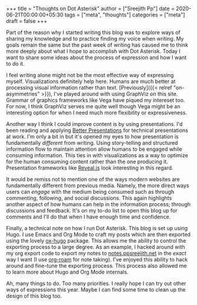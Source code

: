 +++
title = "Thoughts on Dot Asterisk"
author = ["Sreejith Pp"]
date = 2020-06-21T00:00:00+05:30
tags = ["meta", "thoughts"]
categories = ["meta"]
draft = false
+++

Part of the reason why I started writing this blog was to explore ways of sharing my knowledge and to practice finding my voice when writing. My goals remain the same but the past week of writing has caused me to think more deeply about what I hope to accomplish with Dot Asterisk. Today I want to share some ideas about the process of expression and how I want to do it.

I feel writing alone might not be the most effective way of expressing myself. Visualizations definitely help here. Humans are much better at processing visual information rather than text. [Previously]({{< relref "on-asymmetries" >}}), I've played around with using GraphViz on this site. Grammar of graphics frameworks like Vega have piqued my intereset too. For now, I think GraphViz serves me quite well though Vega might be an interesting option for when I need much more flexibility or expressiveness.

Another way I think I could improve content is by using presentations. I'd been reading and applying [Better Presentations](https://www.goodreads.com/book/show/30089737-better-presentations) for technical presentations at work. I'm only a bit in but it's opened my eyes to how presentation is fundamentally _different_ from writing. Using story-telling and structured information flow to maintain attention allow humans to be engaged while consuming information. This ties in with visualizations as a way to optimize for the human consuming content rather than the one producing it. Presentation frameworks like [Reveal.js](https://github.com/yjwen/org-reveal) look interesting in this regard.

It would be remiss not to mention one of the ways modern websites are fundamentally different from previous media. Namely, the more direct ways users can _engage_ with the medium being consumed such as through commenting, following, and social discussions. This again highlights another aspect of how humans can help in the information process; through discussions and feedback. It's on my to-do list to open this blog up for comments and I'll do that when I have enough time and confidence.

Finally, a technical note on how I run Dot Asterisk. This blog is set up using Hugo. I use Emacs and Org Mode to craft my posts which are then exported using the lovely [ox-hugo](https://ox-hugo.scripter.co/) package. This allows me the ability to control the exporting process to a large degree. As an example, I hacked around with my org export code to export my notes to [notes.ppsreejith.net](https://notes.ppsreejith.net) in the _exact_ way I want (I use [org-roam](https://github.com/org-roam/org-roam) for note taking). I've enjoyed this ability to hack around and fine-tune the exporting process. This process also allowed me to learn more about Hugo and Org Mode internals.

Ah, many things to do. Too many priorities. I really hope I can try out other ways of expressions this year. Maybe I can find some time to clean up the design of this blog too.
